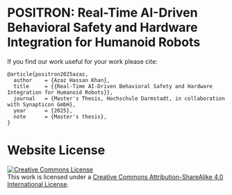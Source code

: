 # POSITRON: Real-Time AI-Driven Behavioral Safety and Hardware Integration for Humanoid Robots

If you find our work useful for your work please cite:
```
@article{positron2025azaz,
  author    = {Azaz Hassan Khan},
  title     = {{Real-Time AI-Driven Behavioral Safety and Hardware Integration for Humanoid Robots}},
  journal   = {Master's Thesis, Hochschule Darmstadt, in collaboration with Synapticon GmbH},
  year      = {2025},
  note      = {Master's thesis},
}
```

# Website License
<a rel="license" href="http://creativecommons.org/licenses/by-sa/4.0/"><img alt="Creative Commons License" style="border-width:0" src="https://i.creativecommons.org/l/by-sa/4.0/88x31.png" /></a><br />This work is licensed under a <a rel="license" href="http://creativecommons.org/licenses/by-sa/4.0/">Creative Commons Attribution-ShareAlike 4.0 International License</a>.
